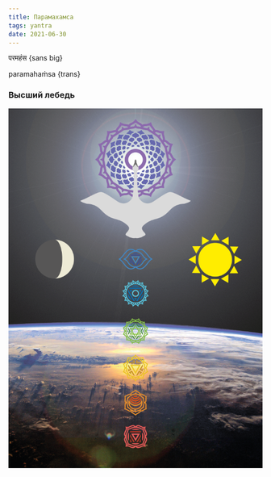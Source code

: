 ```yaml
---
title: Парамахамса
tags: yantra
date: 2021-06-30
---
```


परमहंस {sans big}

paramahaṁsa {trans}

### Высший лебедь

![Парамахамса](./paramahamsa.png)
